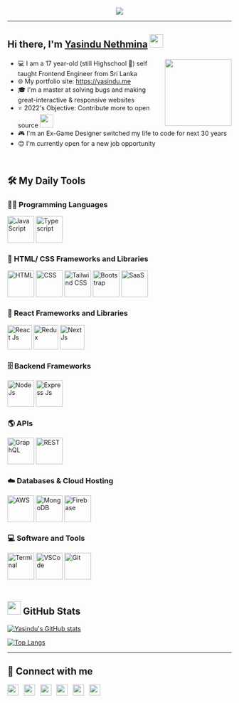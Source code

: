 <p align="center">
<br>
	<a href="https://github.com/YasinduNethmina">
		<img src="https://readme-typing-svg.herokuapp.com?font=serif&size=24&pause=2000&color=F73DB5&background=FFFFFF00&width=600&lines=Frontend+Engineer+%7C+Blockchain+Dev;Learning+the+great+tech+everyday+xD;open-source+lover+and+active+fam!&width=450&height=45">
	</a>
</p>

<hr>

<h2 align="left">Hi there, I'm <a href="https://www.linkedin.com/in/yasinduneth/" target="_blank" rel="noopener noreferrer">Yasindu Nethmina</a> <img src="[https://raw.githubusercontent.com/ABSphreak/ABSphreak/master/gifs/Hi.gif](https://c.tenor.com/xQBhnrHAO-8AAAAC/rain.gif)" height="30" />
 
<a href="https://github.com/YasinduNethmina"><img align='right' src='https://github.com/UjwalKandi/UjwalKandi/blob/changes-to-readme/svg/87202985-820dcb80-c2b6-11ea-9f56-7ec461c497c3.gif' width='150"'></a></h2>

- 💻 I am a 17 year-old (still Highschool 🏫) self taught Frontend Engineer from Sri Lanka
- 🌐 My portfolio site: https://yasindu.me
- 🎓 I'm a master at solving bugs and making great-interactive & responsive websites
- ⭐ 2022's Objective: Contribute more to open source <img src="https://media.giphy.com/media/WUlplcMpOCEmTGBtBW/giphy.gif" width="30">
- 🎮 I'm an Ex-Game Designer switched my life to code for next 30 years
- 😊 I’m currently open for a new job opportunity
<br>

## 🛠️ My Daily Tools

### 👨‍💻 Programming Languages

<p>
    <a href="https://github.com/YasinduNethmina"><img alt="JavaScript" src="https://img.icons8.com/color/344/javascript--v1.png" width="60px"></a>
    <a href="https://github.com/YasinduNethmina"><img alt="Typescript" src="https://img.icons8.com/color/344/typescript.png" width="60px"></a>

### 🧰 HTML/ CSS Frameworks and Libraries

<p>
    <a href="https://github.com/YasinduNethmina"><img alt="HTML" src="https://img.icons8.com/color/344/html-5--v1.png" width="60px"></a>
    <a href="https://github.com/YasinduNethmina"><img alt="CSS" src="https://img.icons8.com/color/344/css3.png" width="60px"></a>
     <a href="https://github.com/YasinduNethmina"><img alt="Tailwind CSS" src="https://img.icons8.com/color/344/tailwind_css.png" width="60px"></a>
    <a href="https://github.com/YasinduNethmina"><img alt="Bootstrap" src="https://img.icons8.com/color/344/bootstrap.png" width="60px"></a>
     <a href="https://github.com/YasinduNethmina"><img alt="SaaS" src="https://img.icons8.com/color/344/sass.png" width="60px"></a>

### 🍩 React Frameworks and Libraries

<p>
    <a href="https://github.com/YasinduNethmina"><img alt="React Js" src="https://img.icons8.com/office/344/react.png" width="55px"></a>
    <a href="https://github.com/YasinduNethmina"><img alt="Redux" src="https://img.icons8.com/color/344/redux.png" width="55px"></a>
     <a href="https://github.com/YasinduNethmina"><img alt="Next Js" src="https://img.stackshare.io/service/5936/nextjs.png" width="55px"></a>


### 🗄️ Backend Frameworks

<p>
    <a href="https://github.com/YasinduNethmina"><img alt="NodeJs" src="https://img.icons8.com/fluency/344/node-js.png" width="60px"></a>
    <a href="https://github.com/YasinduNethmina"><img alt="Express Js" src="https://cdn.icon-icons.com/icons2/2699/PNG/512/expressjs_logo_icon_169185.png" width="60px"></a>
    
### 🌎 APIs

<p>
    <a href="https://github.com/YasinduNethmina"><img alt="GraphQL" src="https://img.icons8.com/color/344/graphql.png" width="60px"></a>
    <a href="https://github.com/YasinduNethmina"><img alt="REST" src="https://uxwing.com/wp-content/themes/uxwing/download/web-app-development/rest-api-icon.png" width="60px"></a>

### ☁️ Databases & Cloud Hosting

<p>
    <a href="https://github.com/YasinduNethmina"><img alt="AWS" src="https://img.icons8.com/color/344/amazon-web-services.png" width="60px"></a>
    <a href="https://github.com/YasinduNethmina"><img alt="MongoDB" src="https://img.icons8.com/external-tal-revivo-shadow-tal-revivo/344/external-mongodb-a-cross-platform-document-oriented-database-program-logo-shadow-tal-revivo.png" width="60px"></a>
    <a href="https://github.com/YasinduNethmina"><img alt="Firebase" src="https://img.icons8.com/color/344/firebase.png" width="60px"></a>
    

### 💻 Software and Tools

<p>
    <a href="https://github.com/YasinduNethmina"><img alt="Terminal" src="https://img.icons8.com/external-flaticons-flat-flat-icons/344/external-terminal-computer-programming-flaticons-flat-flat-icons.png" width="60px"></a>
    <a href="https://github.com/YasinduNethmina"><img alt="VSCode" src="https://img.icons8.com/color/344/visual-studio-code-2019.png" width="60px"></a>
    <a href="https://github.com/YasinduNethmina"><img alt="Git" src="https://img.icons8.com/color/344/git.png" width="60px"></a>

<br>
</br>

 ## <a href="https://github.com/YasinduNethmina"><img src="https://www.blumbergdigital.com/wp-content/uploads/2020/10/stats-graphic-statistics-business-512.png" width="30"></a> GitHub Stats


[![Yasindu's GitHub stats](https://github-readme-stats.vercel.app/api?username=YasinduNethmina&theme=tokyonight)](https://github.com/YasinduNethmina)

[![Top Langs](https://github-readme-stats.vercel.app/api/top-langs/?username=YasinduNethmina&layout=compact&theme=tokyonight)](https://github.com/YasinduNethmina)
<hr>

## 🤝 Connect with me

 <p align='left'>
   <a href="https://www.linkedin.com/in/yasinduneth/" target="_blank"><img height="25" src="https://raw.githubusercontent.com/UjwalKandi/UjwalKandi/changes-to-readme/svg/linkedin%20rect.svg"></a>&nbsp;&nbsp;
 <a href="https://twitter.com/yasinduneth" target="_blank"><img height="25" src="https://raw.githubusercontent.com/UjwalKandi/UjwalKandi/changes-to-readme/svg/twitter%20rect.svg"></a>&nbsp;&nbsp;
 <a href="https://www.instagram.com/yasinduneth/" target="_blank"><img height="25" src="https://raw.githubusercontent.com/UjwalKandi/UjwalKandi/changes-to-readme/svg/insta%20rect.svg"></a>&nbsp;&nbsp;
 <a href="https://medium.com/@yasindu" target="_blank"><img height="25" src="https://miro.medium.com/max/1400/1*nik5P5FozoT3DcZsuSvV8w.png"></a>&nbsp;&nbsp;
 <a href="https://github.com/YasinduNethmina" target="_blank"><img height="25" src="https://raw.githubusercontent.com/UjwalKandi/UjwalKandi/changes-to-readme/svg/github%20rect.svg"></a>&nbsp;&nbsp;
 <a href="mailto:yasindunethmina1938096@gmail.com" target="_blank"><img height="25" src="https://upload.wikimedia.org/wikipedia/commons/a/ab/Gmail2020.logo.png"></a>&nbsp;&nbsp;
